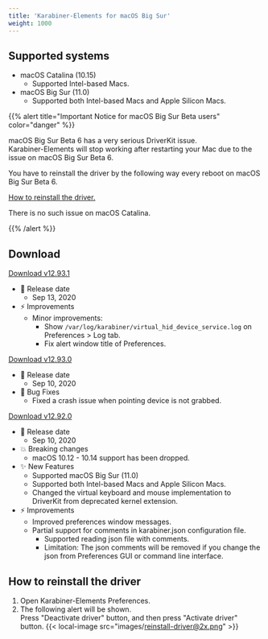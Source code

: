 ```yaml
---
title: 'Karabiner-Elements for macOS Big Sur'
weight: 1000
---
```


## Supported systems

-   macOS Catalina (10.15)
    -   Supported Intel-based Macs.
-   macOS Big Sur (11.0)
    -   Supported both Intel-based Macs and Apple Silicon Macs.

{{% alert title="Important Notice for macOS Big Sur Beta users" color="danger" %}}

macOS Big Sur Beta 6 has a very serious DriverKit issue.<br/>
Karabiner-Elements will stop working after restarting your Mac due to the issue on macOS Big Sur Beta 6.<br/>

You have to reinstall the driver by the following way every reboot on macOS Big Sur Beta 6.

[How to reinstall the driver.](#how-to-reinstall-the-driver)

There is no such issue on macOS Catalina.

{{% /alert %}}

## Download

<a href="https://github.com/pqrs-org/Karabiner-Elements/releases/download/beta/Karabiner-Elements-12.93.1.dmg" class="btn btn-primary btn-lg">Download v12.93.1</a>

-   📅 Release date
    -   Sep 13, 2020
-   ⚡️ Improvements
    -   Minor improvements:
        -   Show `/var/log/karabiner/virtual_hid_device_service.log` on Preferences > Log tab.
        -   Fix alert window title of Preferences.

<a href="https://github.com/pqrs-org/Karabiner-Elements/releases/download/beta/Karabiner-Elements-12.93.0.dmg" class="btn btn-primary btn-sm disabled">Download v12.93.0</a>

-   📅 Release date
    -   Sep 10, 2020
-   🐛 Bug Fixes
    -   Fixed a crash issue when pointing device is not grabbed.

<a href="https://github.com/pqrs-org/Karabiner-Elements/releases/download/beta/Karabiner-Elements-12.92.0.dmg" class="btn btn-primary btn-sm disabled">Download v12.92.0</a>

-   📅 Release date
    -   Sep 10, 2020
-   💥 Breaking changes
    -   macOS 10.12 - 10.14 support has been dropped.
-   ✨ New Features
    -   Supported macOS Big Sur (11.0)
    -   Supported both Intel-based Macs and Apple Silicon Macs.
    -   Changed the virtual keyboard and mouse implementation to DriverKit from deprecated kernel extension.
-   ⚡️ Improvements
    -   Improved preferences window messages.
    -   Partial support for comments in karabiner.json configuration file.
        -   Supported reading json file with comments.
        -   Limitation: The json comments will be removed if you change the json from Preferences GUI or command line interface.

## How to reinstall the driver

1.  Open Karabiner-Elements Preferences.
2.  The following alert will be shown.<br/>
    Press "Deactivate driver" button, and then press "Activate driver" button.
    {{< local-image src="images/reinstall-driver@2x.png" >}}
